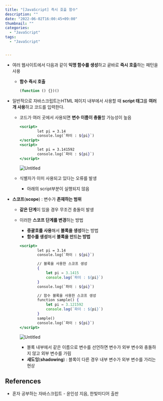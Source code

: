 ```yaml
---
title: "[JavaScript] 즉시 호출 함수"
description: ""
date: "2022-06-02T16:00:45+09:00"
thumbnail: ""
categories:
  - "JavaScript"
tags:
  - "JavaScript"


---
```

<!--more-->

- 여러 웹사이트에서 다음과 같이 **익명 함수를 생성**하고 곹바로 **즉시 호출**하는 패턴을 사용
    - **함수 즉시 호출**
        
        ```jsx
        (function () {})()
        ```
        

- 일반적으로 자바스크립트는HTML 페이지 내부에서 사용할 때 **script 태그**를 **여러 개 사용**하고 코드를 입력한다.
    - 코드가 여러 곳에서 사용되면 **변수 이름이 충돌**할 가능성이 높음
        
        ```jsx
        <script>
                let pi = 3.14
                console.log(`파이 : ${pi}`)
        </script>
        <script>
                let pi = 3.141592
                console.log(`파이 : ${pi}`)
        </script>
        ```
        
        ![Untitled](/images/lang_javascript/study/JavaScript_즉시_호출_함수/Untitled.png)
        
    - 식별자가 이미 사용되고 있다는 오류를 발생
        - 아래의 script부분이 실행되지 않음
- **스코프**(**scope**) : 변수가 **존재하는 범위**
    - **같은 단계**이 있을 경우 무조건 충돌이 발생
    - 이러한 **스코프 단계를 변경**하는 방법
        - **중괄호를 사용**해서 **블록을 생성**하는 방법
        - **함수를 생성**해서 **블록을 만드는 방법**
        
        ```jsx
        <script>
                let pi = 3.14
                console.log(`파이 : ${pi}`)
        
                // 블록을 사용한 스코프 생성
                {
                    let pi = 3.1415
                    console.log(`파이 : ${pi}`)
                }
                console.log(`파이 : ${pi}`)
        
                // 함수 블록을 사용한 스코프 생성
                function sample() {
                    let pi = 3.121592
                    console.log(`파이 : ${pi}`)
                }
                sample()
                console.log(`파이 : ${pi}`)
        </script>
        ```
        
        ![Untitled](/images/lang_javascript/study/JavaScript_즉시_호출_함수/Untitled%201.png)
        
        - 블록 내부에서 같은 이름으로 변수를 선언하면 변수가 외부 변수와 충돌하지 않고 외부 변수를 가림
        - **섀도잉**(**shadowing**) : 블록이 다른 경우 내부 변수가 외부 변수를 가리는 현상
        

## References

- 혼자 공부하는 자바스크립트 - 윤인성 지음, 한빛미디어 출판